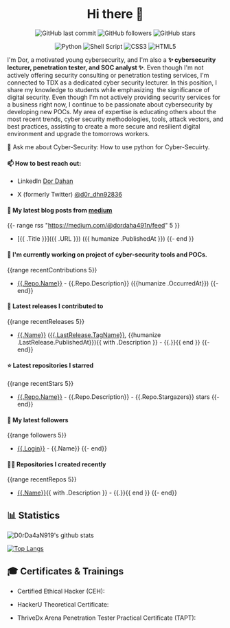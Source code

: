 <!DOCTYPE html>
<html lang="en">
<head>
    <meta charset="UTF-8">
    <link rel="stylesheet" href="assets/style.css">
</head>
<body>

<h1 align="center"> Hi there 👋</h1>

<!--
**D0rDa4aN919/D0rDa4aN919** is a ✨ _special_ ✨ repository because its `README.md` (this file) appears on your GitHub profile.

Here are some ideas to get you started:

- 🔭 I’m currently working on ...
- 🌱 I’m currently learning ...
- 👯 I’m looking to collaborate on ...
- 🤔 I’m looking for help with ...
- 💬 Ask me about ...
- 📫 How to reach me: ...
- 😄 Pronouns: ...
- ⚡ Fun fact: ...
-->

<!--START_SECTION:badgesTagsGithub-->
<div id="TagsGithub">
    <p id="badgesTagsGithub" align="center">
      <img src="https://img.shields.io/github/last-commit/D0rDa4aN919/D0rDa4aN919?label=updated" alt="GitHub last commit">
      <img src="https://img.shields.io/github/followers/D0rDa4aN919?label=GitHub%20followers" alt="GitHub followers">
      <img src="https://img.shields.io/github/stars/D0rDa4aN919?label=GitHub%20stars" alt="GitHub stars">
    </p>
</div>
<!--END_SECTION:badgesTagsGithub-->
<!--START_SECTION:badgesTagsLang-->
<div id="TagsLang">
    <p id="badgesTagsLang" align="center">
      <img src="https://img.shields.io/badge/python-3670A0?style=for-the-badge&logo=python&logoColor=ffdd54" alt="Python">
      <img src="https://img.shields.io/badge/shell_script-%23121011.svg?style=for-the-badge&logo=gnu-bash&logoColor=white" alt="Shell Script">
      <img src="https://img.shields.io/badge/css3-%231572B6.svg?style=for-the-badge&logo=css3&logoColor=white" alt="CSS3">
      <img src="https://img.shields.io/badge/html5-%23E34F26.svg?style=for-the-badge&logo=html5&logoColor=white" alt="HTML5">
    </p>
</div>
<!--END_SECTION:badgesTagsLang-->



<!--START_SECTION:Explain-->
I'm Dor, a motivated young cybersecurity, and I'm also a <b>✨ cybersecurity lecturer, penetration tester, and SOC analyst ✨</b>. 
Even though I'm not actively offering security consulting or penetration testing services, I'm connected to TDX as a dedicated cyber security lecturer. In this position, I share my knowledge to students while emphasizing  the significance of digital security. Even though I'm not actively providing security services for a business right now, I continue to be passionate about cybersecurity by developing new POCs. My area of expertise is educating others about the most recent trends, cyber security methodologies, tools, attack vectors, and best practices, assisting to create a more secure and resilient digital environment and upgrade the tomorrows workers.
<!--END_SECTION:Explain-->

<!--START_SECTION:about-->
💬 Ask me about Cyber-Security: How to use python for Cyber-Secuirty.
<!--END_SECTION:about-->

<!--START_SECTION:reach-->
#### 📫 How to best reach out: 

- LinkedIn [Dor Dahan](https://www.linkedin.com/in/dor-dahan-b44655154/)

- X (formerly Twitter) [@d0r_dhn92836](https://twitter.com/d0r_dhn92836)
<!--END_SECTION:reach-->
<!---->
<!--START_SECTION:blog-->
<!--START_SECTION:blog-->
#### 📖 My latest blog posts from [medium](https://medium.com/@dordaha491n)
{{- range rss "https://medium.com/@dordaha491n/feed" 5 }}
- [{{ .Title }}]({{ .URL }}) ({{ humanize .PublishedAt }})
{{- end }}
<!--END_SECTION:blog-->



<!--START_SECTION:currently-->
#### 👷 I'm currently working on project of cyber-security tools and POCs.
{{range recentContributions 5}}
- [{{.Repo.Name}}]({{.Repo.URL}}) - {{.Repo.Description}} ({{humanize .OccurredAt}})
{{- end}}
<!--END_SECTION:currently-->


<!--START_SECTION:Latest-->
#### 🚀 Latest releases I contributed to
{{range recentReleases 5}}
- [{{.Name}}]({{.URL}}) ([{{.LastRelease.TagName}}]({{.LastRelease.URL}}), {{humanize .LastRelease.PublishedAt}}){{ with .Description }} - {{.}}{{ end }}
{{- end}}
<!--END_SECTION:Latest-->
<!--START_SECTION:repositories-->
#### ⭐ Latest repositories I starred
{{range recentStars 5}}
- [{{.Repo.Name}}]({{.Repo.URL}}) - {{.Repo.Description}} - {{.Repo.Stargazers}} stars
{{- end}}
<!--END_SECTION:repositories-->
<!--START_SECTION:followers-->
#### 👥 My latest followers
{{range followers 5}}
- [{{.Login}}]({{.URL}}) - {{.Name}}
{{- end}}
<!--END_SECTION:followers-->
<!--START_SECTION:recently-->
#### 👨‍💻 Repositories I created recently
{{range recentRepos 5}}
- [{{.Name}}]({{.URL}}){{ with .Description }} - {{.}}{{ end }}
{{- end}}
<!--END_SECTION:recently-->
<!--START_SECTION:Statistics-->
## 📊 Statistics
![D0rDa4aN919's github stats](https://github-readme-stats.vercel.app/api?username=D0rDa4aN919&show_icons=true&theme=radical)

[![Top Langs](https://github-readme-stats.vercel.app/api/top-langs/?username=D0rDa4aN919&layout=compact)](https://github.com/D0rDa4aN919)

<!--END_SECTION:Statistics-->


<!--START_SECTION:Certificates-->
## 🎓 Certificates & Trainings

- Certified Ethical Hacker (CEH):

- HackerU Theoretical Certificate:
  
- ThriveDx Arena Penetration Tester Practical Certificate (TAPT): 
<!--END_SECTION:Certificates-->

<!--START_SECTION:badgesCert-->

<!--END_SECTION:badgesCert-->


</body>
</html>
